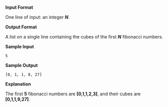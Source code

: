 **Input Format**

One line of input: an integer ***N***.  

**Output Format**

A list on a single line containing the cubes of the first ***N*** fibonacci numbers.  

**Sample Input**
```
5
```
**Sample Output**
```
[0, 1, 1, 8, 27]
```
**Explanation**

The first **5** fibonacci numbers are **[0,1,1,2,3]**, and their cubes are **[0,1,1,9,27]**.